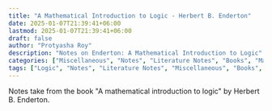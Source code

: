 ```yaml
---
title: "A Mathematical Introduction to Logic - Herbert B. Enderton"
date: 2025-01-07T21:39:41+06:00
lastmod: 2025-01-07T21:39:41+06:00
draft: false
author: "Protyasha Roy"
description: "Notes on Enderton: A Mathematical Introduction to Logic"
categories: ["Miscellaneous", "Notes", "Literature Notes", "Books", "Mathematics"]
tags: ["Logic", "Notes", "Literature Notes", "Miscellaneous", "Books", "Mathematics"]
---
```


Notes take from the book "A mathematical introduction to logic" by Herbert B. Enderton.


